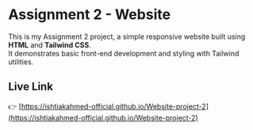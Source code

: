 # Assignment 2 - Website

This is my Assignment 2 project, a simple responsive website built using **HTML** and **Tailwind CSS**.  
It demonstrates basic front-end development and styling with Tailwind utilities.

## Live Link
👉 [https://ishtiakahmed-official.github.io/Website-project-2](https://ishtiakahmed-official.github.io/Website-project-2)
